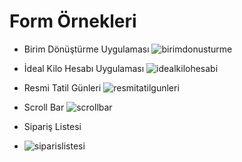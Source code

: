 # Form Örnekleri

- Birim Dönüştürme Uygulaması
![birimdonusturme](https://user-images.githubusercontent.com/95095606/164998999-b6695526-3728-4297-a221-f39b5c6f9b66.jpg)

- İdeal Kilo Hesabı Uygulaması
![idealkilohesabi](https://user-images.githubusercontent.com/95095606/164999005-a375223c-4e71-44e3-b976-464ad16316da.jpg)

- Resmi Tatil Günleri
![resmitatilgunleri](https://user-images.githubusercontent.com/95095606/164999018-dd4e546c-ca77-42c0-9dd7-e8798e53d470.jpg)

- Scroll Bar
![scrollbar](https://user-images.githubusercontent.com/95095606/164999021-1e39270a-d19b-488d-86cd-f11754460dce.jpg)

- Sipariş Listesi
- ![siparislistesi](https://user-images.githubusercontent.com/95095606/164999024-45a6a7d5-77bd-4e6f-b04a-7c5ab55f3a0f.jpg)

